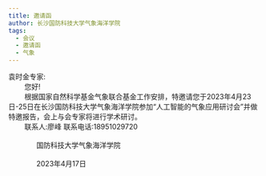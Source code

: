 ```yaml
---
title: 邀请函
author: 长沙国防科技大学气象海洋学院
tags:
  - 会议
  - 邀请函
  - 气象
---
```


袁时金专家:  
&emsp;&emsp; 您好!  
&emsp;&emsp; 根据国家自然科学基金气象联合基金工作安排，特邀请您于2023年4月23日-25日在长沙国防科技大学气象海洋学院参加“人工智能的气象应用研讨会”并做特邀报告，会上与会专家将进行学术研讨。  
&emsp;&emsp; 联系人:廖峰      联系电话:18951029720  
&emsp;&emsp;&emsp;&emsp;&emsp;&emsp;&emsp;&emsp;&emsp;&emsp;&emsp;&emsp;&emsp;&emsp;&emsp;&emsp;&emsp;&emsp;&emsp;&emsp;&emsp;&emsp;&emsp;&emsp;&emsp;&emsp;&emsp;&emsp;&emsp;&emsp;&emsp;&emsp;&emsp;&emsp;&emsp;&emsp;&emsp;&emsp;&emsp;&emsp;国防科技大学气象海洋学院  
&emsp;&emsp;&emsp;&emsp;&emsp;&emsp;&emsp;&emsp;&emsp;&emsp;&emsp;&emsp;&emsp;&emsp;&emsp;&emsp;&emsp;&emsp;&emsp;&emsp;&emsp;&emsp;&emsp;&emsp;&emsp;&emsp;&emsp;&emsp;&emsp;&emsp;&emsp;&emsp;&emsp;&emsp;&emsp;&emsp;&emsp;&emsp;&emsp;&emsp;2023年4月17日
